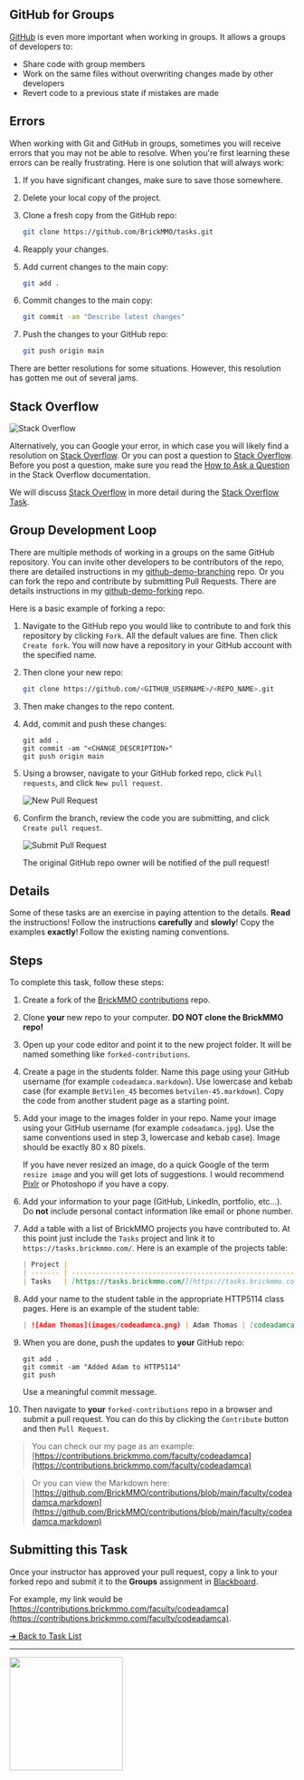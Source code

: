 <style>@import url("//readme.codeadam.ca/readme.css");</style>

## GitHub for Groups

[GitHub](https://github.com/) is even more important when working in groups. It allows a groups of developers to:

- Share code with group members
- Work on the same files without overwriting changes made by other developers
- Revert code to a previous state if mistakes are made

## Errors

When working with Git and GitHub in groups, sometimes you will receive errors that you may not be able to resolve. When you're first learning these errors can be really frustrating. Here is one solution that will always work:

1. If you have significant changes, make sure to save those somewhere.
2. Delete your local copy of the project.
3. Clone a fresh copy from the GitHub repo:

   ```sh
   git clone https://github.com/BrickMMO/tasks.git
   ```

4. Reapply your changes.
5. Add current changes to the main copy:

   ```sh
   git add .
   ```

6. Commit changes to the main copy:

   ```sh
   git commit -am "Describe latest changes"
   ```

7. Push the changes to your GitHub repo:

   ```sh
   git push origin main
   ```

There are better resolutions for some situations. However, this resolution has gotten me out of several jams.

## Stack Overflow

![Stack Overflow](images/logo-stack-overflow.png)

Alternatively, you can Google your error, in which case you will likely find a resolution on [Stack Overflow](https://stackoverflow.com/). Or you can post a question to [Stack Overflow](https://stackoverflow.com/). Before you post a question, make sure you read the [How to Ask a Question](https://stackoverflow.com/help/how-to-ask) in the Stack Overflow documentation.

We will discuss [Stack Overflow](https://stackoverflow.com/) in more detail during the [Stack Overflow Task](stack-overflow).

## Group Development Loop

There are multiple methods of working in a groups on the same GitHub repository. You can invite other developers to be contributors of the repo, there are detailed instructions in my [github-demo-branching](https://github.com/codeadamca/github-demo-branching) repo. Or you can fork the repo and contribute by submitting Pull Requests. There are details instructions in my [github-demo-forking](https://github.com/codeadamca/github-demo-forking) repo.

Here is a basic example of forking a repo:

1. Navigate to the GitHub repo you would like to contribute to and fork this repository by clicking `Fork`. All the default values are fine. Then click `Create fork`. You will now have a repository in your GitHub account with the specified name.
2. Then clone your new repo:

   ```sh
   git clone https://github.com/<GITHUB_USERNAME>/<REPO_NAME>.git
   ```

3. Then make changes to the repo content.
4. Add, commit and push these changes:
   
   ```
   git add .
   git commit -am "<CHANGE_DESCRIPTION>"
   git push origin main
   ```

5. Using a browser, navigate to your GitHub forked repo, click `Pull requests`, and click `New pull request`.

   ![New Pull Request](images/screenshot-pull-request.png)

6. Confirm the branch, review the code you are submitting, and click `Create pull request`.

   ![Submit Pull Request](images/screenshot-pull-submit.png)

   The original GitHub repo owner will be notified of the pull request!

## Details

Some of these tasks are an exercise in paying attention to the details. **Read** the instructions! Follow the instructions **carefully** and **slowly**! Copy the examples **exactly**! Follow the existing naming conventions.

## Steps

To complete this task, follow these steps:

1. Create a fork of the [BrickMMO contributions](https://github.com/BrickMMO/contributions) repo.

2. Clone **your** new repo to your computer. **DO NOT clone the BrickMMO repo!**

3. Open up your code editor and point it to the new project folder. It will be named something like `forked-contributions`.

4. Create a page in the students folder. Name this page using your GitHub username (for example `codeadamca.markdown`). Use lowercase and kebab case (for example `BetVilen_45` becomes `betvilen-45.markdown`). Copy the code from another student page as a starting point. 

5. Add your image to the images folder in your repo. Name your image using your GitHub username (for example `codeadamca.jpg`). Use the same conventions used in step 3, lowercase and kebab case). Image should be exactly 80 x 80 pixels.
   
   If you have never resized an image, do a quick Google of the term `resize image` and you will get lots of suggestions. I would recommend [Pixlr](https://pixlr.com/) or Photoshopo if you have a copy. 

6. Add your information to your page (GitHub, LinkedIn, portfolio, etc...). Do **not** include personal contact information like email or phone number. 

7. Add a table with a list of BrickMMO projects you have contributed to. At this point just include the `Tasks` project and link it to `https://tasks.brickmmo.com/`. Here is an example of the projects table:

   ```markdown
   | Project |                                                                                  |
   | ------- | -------------------------------------------------------------------------------- |
   | Tasks   | [https://tasks.brickmmo.com/](https://tasks.brickmmo.com/)                       |
   ```

8. Add your name to the student table in the appropriate HTTP5114 class pages. Here is an example of the student table:

   ```markdown
   | ![Adam Thomas](images/codeadamca.png) | Adam Thomas | [codeadamca](students/codeadamca) |
   ```

9. When you are done, push the updates to **your** GitHub repo:

    ```
    git add .
    git commit -am "Added Adam to HTTP5114"
    git push
    ```

    Use a meaningful commit message.

10. Then navigate to **your** `forked-contributions` repo in a browser and submit a pull request. You can do this by clicking the `Contribute` button and then `Pull Request`.

> You can check our my page as an example:  
> [https://contributions.brickmmo.com/faculty/codeadamca](https://contributions.brickmmo.com/faculty/codeadamca)

> Or you can view the Markdown here:  
> [https://github.com/BrickMMO/contributions/blob/main/faculty/codeadamca.markdown](https://github.com/BrickMMO/contributions/blob/main/faculty/codeadamca.markdown)

## Submitting this Task

Once your instructor has approved your pull request, copy a link to your forked repo and submit it to the **Groups** assignment in [Blackboard](https://learn.humber.ca/).

For example, my link would be [https://contributions.brickmmo.com/faculty/codeadamca](https://contributions.brickmmo.com/faculty/codeadamca).

[&#10132; Back to Task List](/)

---

<a href="https://brickmmo.com">
<img src="https://cdn.brickmmo.com/images@1.0.0/brickmmo-logo-coloured-horizontal.png" width="200">
</a>

<script src="https://cdn.brickmmo.com/bar@1.0.0/bar.js"></script>
